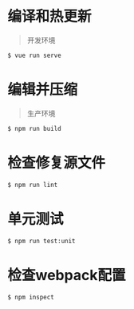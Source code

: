 # 编译和热更新

> 开发环境

```shell
$ vue run serve
```

# 编辑并压缩

> 生产环境

```shell
$ npm run build
```

# 检查修复源文件

```shell
$ npm run lint
```

# 单元测试

```shell
$ npm run test:unit
```

# 检查webpack配置

```shell
$ npm inspect
```



